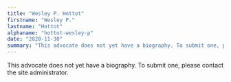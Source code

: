 ```yaml
---
title: "Wesley P. Hottot"
firstname: "Wesley P."
lastname: "Hottot"
alphaname: "hottot-wesley-p"
date: "2020-11-30"
summary: "This advocate does not yet have a biography. To submit one, please contact the site administrator."
---
```

This advocate does not yet have a biography. To submit one, please contact the site administrator.

